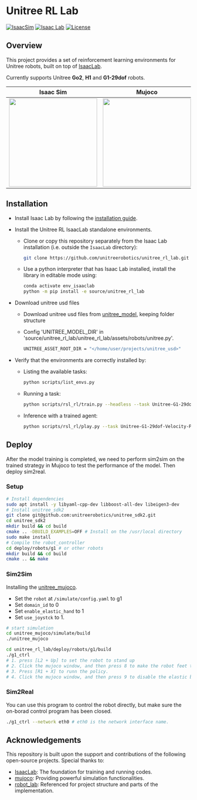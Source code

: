 # Unitree RL Lab

[![IsaacSim](https://img.shields.io/badge/IsaacSim-4.5.0-silver.svg)](https://docs.omniverse.nvidia.com/isaacsim/latest/overview.html)
[![Isaac Lab](https://img.shields.io/badge/IsaacLab-2.0.0-silver)](https://isaac-sim.github.io/IsaacLab)
[![License](https://img.shields.io/badge/license-Apache2.0-yellow.svg)](https://opensource.org/license/apache-2-0)


## Overview

This project provides a set of reinforcement learning environments for Unitree robots, built on top of [IsaacLab](https://github.com/isaac-sim/IsaacLab).

Currently supports Unitree **Go2**, **H1** and **G1-29dof** robots.

<div align="center">

| <div align="center"> Isaac Sim </div> | <div align="center">  Mujoco </div> |  <div align="center"> Physical </div> |
|--- | --- | --- |
| [<img src="https://oss-global-cdn.unitree.com/static/32f06dc9dfe4452dac300dda45e86b34.GIF" width="240px">](https://oss-global-cdn.unitree.com/static/5bbc5ab1d551407080ca9d58d7bec1c8.mp4) | [<img src="https://oss-global-cdn.unitree.com/static/244cd5c4f823495fbfb67ef08f56aa33.GIF" width="240px">](https://oss-global-cdn.unitree.com/static/5aa48535ffd641e2932c0ba45c8e7854.mp4) | [<img src="https://oss-global-cdn.unitree.com/static/78c61459d3ab41448cfdb31f6a537e8b.GIF" width="240px">](https://oss-global-cdn.unitree.com/static/0818dcf7a6874b92997354d628adcacd.mp4) |

</div>

## Installation

- Install Isaac Lab by following the [installation guide](https://isaac-sim.github.io/IsaacLab/main/source/setup/installation/index.html).
- Install the Unitree RL IsaacLab standalone environments.
    - Clone or copy this repository separately from the Isaac Lab installation (i.e. outside the `IsaacLab` directory):
        ```bash
        git clone https://github.com/unitreerobotics/unitree_rl_lab.git
        ```

    - Use a python interpreter that has Isaac Lab installed, install the library in editable mode using:
        ```bash
        conda activate env_isaaclab
        python -m pip install -e source/unitree_rl_lab
        ```
- Download unitree usd files
    - Download unitree usd files from [unitree_model](https://github.com/unitreerobotics/unitree_model), keeping folder structure

    - Config 'UNITREE_MODEL_DIR' in 'source/unitree_rl_lab/unitree_rl_lab/assets/robots/unitree.py'.
        ```bash
        UNITREE_ASSET_ROOT_DIR = "</home/user/projects/unitree_usd>"
        ```

- Verify that the environments are correctly installed by:

    - Listing the available tasks:

        ```bash
        python scripts/list_envs.py
        ```

    - Running a task:

        ```bash
        python scripts/rsl_rl/train.py --headless --task Unitree-G1-29dof-Velocity
        ```

    - Inference with a trained agent:

        ```bash
        python scripts/rsl_rl/play.py --task Unitree-G1-29dof-Velocity-Play
        ```

## Deploy

After the model training is completed, we need to perform sim2sim on the trained strategy in Mujoco to test the performance of the model.
Then deploy sim2real.

### Setup

```bash
# Install dependencies
sudo apt install -y libyaml-cpp-dev libboost-all-dev libeigen3-dev
# Install unitree_sdk2
git clone git@github.com:unitreerobotics/unitree_sdk2.git
cd unitree_sdk2
mkdir build && cd build
cmake .. -DBUILD_EXAMPLES=OFF # Install on the /usr/local directory
sudo make install
# Compile the robot_controller
cd deploy/robots/g1 # or other robots
mkdir build && cd build
cmake .. && make
```

### Sim2Sim

Installing the [unitree_mujoco](https://github.com/unitreerobotics/unitree_mujoco?tab=readme-ov-file#installation).

- Set the `robot` at `/simulate/config.yaml` to g1
- Set `domain_id` to 0
- Set `enable_elastic_hand` to 1
- Set `use_joystck` to 1.

```bash
# start simulation
cd unitree_mujoco/simulate/build
./unitree_mujoco
```

```bash
cd unitree_rl_lab/deploy/robots/g1/build
./g1_ctrl
# 1. press [L2 + Up] to set the robot to stand up
# 2. Click the mujoco window, and then press 8 to make the robot feet touch the ground.
# 3. Press [R1 + X] to runn the policy.
# 4. Click the mujoco window, and then press 9 to disable the elastic band.
```

### Sim2Real

You can use this program to control the robot directly, but make sure the on-borad control program has been closed.

```bash
./g1_ctrl --network eth0 # eth0 is the network interface name. 
```

## Acknowledgements

This repository is built upon the support and contributions of the following open-source projects. Special thanks to:

- [IsaacLab](https://github.com/isaac-sim/IsaacLab): The foundation for training and running codes.
- [mujoco](https://github.com/google-deepmind/mujoco.git): Providing powerful simulation functionalities.
- [robot_lab](https://github.com/fan-ziqi/robot_lab): Referenced for project structure and parts of the implementation.